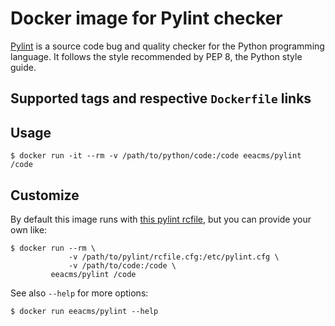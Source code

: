 # Docker image for Pylint checker

[Pylint](https://www.pylint.org/) is a source code bug and quality checker for the Python programming language. It follows the style recommended by PEP 8, the Python style guide. 

## Supported tags and respective `Dockerfile` links


## Usage

```console
$ docker run -it --rm -v /path/to/python/code:/code eeacms/pylint /code
```

## Customize

By default this image runs with [this pylint rcfile](https://github.com/eea/eea.docker.pylint/blob/master/pylint.cfg),
but you can provide your own like:

```console
$ docker run --rm \
             -v /path/to/pylint/rcfile.cfg:/etc/pylint.cfg \
             -v /path/to/code:/code \
         eeacms/pylint /code
```

See also `--help` for more options:

```console
$ docker run eeacms/pylint --help
```
